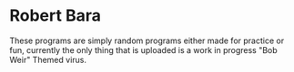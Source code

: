 # Robert Bara
These programs are simply random programs either made for practice or fun, currently the only thing that is uploaded is a work in progress "Bob Weir" Themed virus.
